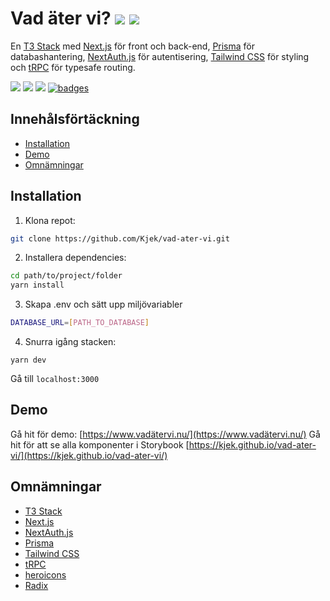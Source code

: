 # Vad äter vi? ![](https://github.com/Kjek/vad-ater-vi/actions/workflows/preview.yml/badge.svg) ![](https://github.com/Kjek/vad-ater-vi/actions/workflows/production.yml/badge.svg)

En [T3 Stack](https://create.t3.gg/) med [Next.js](https://nextjs.org) för front och back-end, [Prisma](https://prisma.io) för databashantering, [NextAuth.js](https://next-auth.js.org) för autentisering, [Tailwind CSS](https://tailwindcss.com) för styling och [tRPC](https://trpc.io) för typesafe routing.

![](https://badges.aleen42.com/src/typescript.svg) ![](https://badges.aleen42.com/src/react.svg) ![](https://badges.aleen42.com/src/tailwindcss.svg) [![badges](https://badges.aleen42.com/src/buymeacoffee.svg)](https://www.buymeacoffee.com/kjek)

## Innehålsförtäckning

- [Installation](#installation)
- [Demo](#demo)
- [Omnämningar](#omnämningar)

## Installation

1. Klona repot:

```bash
git clone https://github.com/Kjek/vad-ater-vi.git
```

2. Installera dependencies:

```bash
cd path/to/project/folder
yarn install
```

3. Skapa .env och sätt upp miljövariabler

```bash
DATABASE_URL=[PATH_TO_DATABASE]
```

4. Snurra igång stacken:

```
yarn dev
```

Gå till `localhost:3000`

## Demo

Gå hit för demo: [https://www.vadätervi.nu/](https://www.vadätervi.nu/)
Gå hit för att se alla komponenter i Storybook [https://kjek.github.io/vad-ater-vi/](https://kjek.github.io/vad-ater-vi/)

## Omnämningar

- [T3 Stack](https://create.t3.gg/)
- [Next.js](https://nextjs.org)
- [NextAuth.js](https://next-auth.js.org/)
- [Prisma](https://prisma.io)
- [Tailwind CSS](https://tailwindcss.com)
- [tRPC](https://trpc.io)
- [heroicons](https://heroicons.com/)
- [Radix](https://www.radix-ui.com/)
